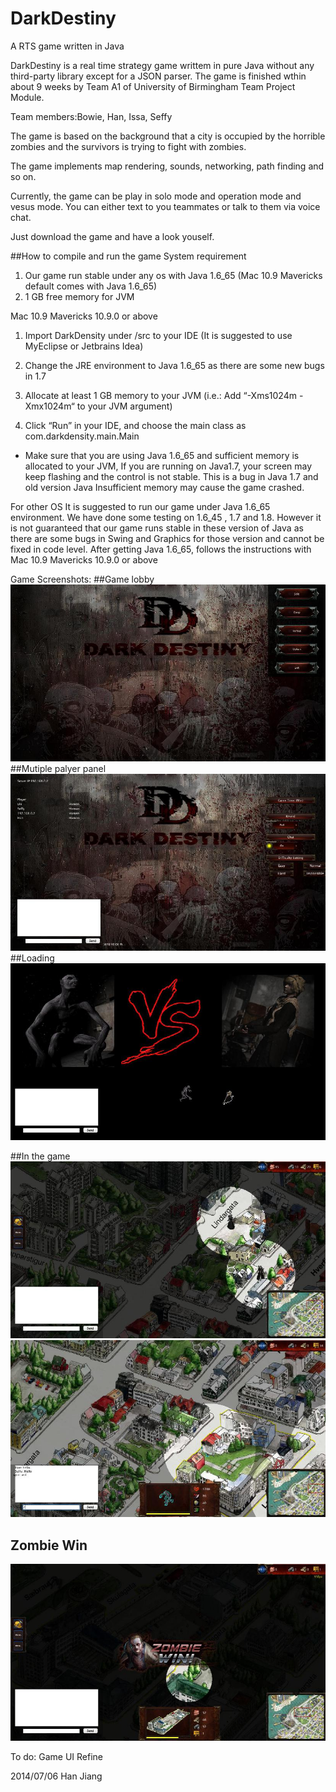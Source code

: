 DarkDestiny
===========

A RTS game written in Java


DarkDestiny is a real time strategy game writtem in pure Java without any third-party library except for a JSON parser. 
The game is finished wthin about 9 weeks by Team A1 of University of Birmingham Team Project Module.

Team members:Bowie, Han, Issa, Seffy

The game is based  on the background that a city is occupied by the horrible zombies and the survivors is trying to fight 
with zombies.

The game implements map rendering, sounds, networking, path finding and so on.

Currently, the game can be play in solo mode and operation mode and vesus mode. You can either text to you teammates 
or talk to them via voice chat.

Just download the game and have a look youself.



##How to compile and run the game
System requirement
1. Our game run stable under any os with Java 1.6_65  (Mac 10.9 Mavericks default comes with Java 1.6_65)
2. 1 GB free memory for JVM


Mac 10.9 Mavericks 10.9.0 or above
1. Import DarkDensity under /src to your IDE
     (It is suggested to use MyEclipse or Jetbrains Idea)

2. Change the JRE environment to Java 1.6_65 as there are some new bugs in 1.7

3. Allocate at least 1 GB memory to your JVM
     (i.e.: Add  “-Xms1024m -Xmx1024m“ to your JVM argument)

4. Click “Run” in your IDE, and choose the main class as com.darkdensity.main.Main
* Make sure that you are using Java 1.6_65 and sufficient memory is allocated to your JVM, If you are running on Java1.7, your screen may keep flashing and the control is not stable. This is a bug in Java 1.7 and old version Java
Insufficient memory may cause the game crashed.

For other OS
It is suggested to run our game under Java 1.6_65 environment. We have done some testing on 1.6_45 , 1.7 and 1.8.  However it is not guaranteed that our game runs stable in these version of Java as there are some bugs in Swing and Graphics for those version and cannot be fixed in code level. 
After getting Java 1.6_65, follows the instructions with Mac 10.9 Mavericks 10.9.0 or above

Game Screenshots:
##Game lobby
![Game lobby](https://raw.githubusercontent.com/Han-Jiang/DarkDestiny/master/README/game%20lobby.jpg)   
##Mutiple palyer panel
![Game lobby](https://raw.githubusercontent.com/Han-Jiang/DarkDestiny/master/README/MultiPlayer.jpg)  
##Loading
![](https://raw.githubusercontent.com/Han-Jiang/DarkDestiny/master/README/loading%202.jpg)

##In the game
![In the game](https://raw.githubusercontent.com/Han-Jiang/DarkDestiny/master/README/In%20the%20game.jpg
 "In the game")
![](https://raw.githubusercontent.com/Han-Jiang/DarkDestiny/master/README/chatting.jpg)  
## Zombie Win
![](https://raw.githubusercontent.com/Han-Jiang/DarkDestiny/master/README/Zombie%20Win.jpg)  



To do:
Game UI Refine

2014/07/06 Han Jiang  



